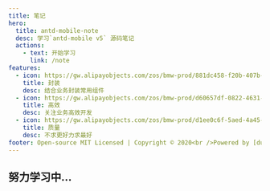 ```yaml
---
title: 笔记
hero:
  title: antd-mobile-note
  desc: 学习`antd-mobile v5` 源码笔记
  actions:
    - text: 开始学习
      link: /note
features:
  - icon: https://gw.alipayobjects.com/zos/bmw-prod/881dc458-f20b-407b-947a-95104b5ec82b/k79dm8ih_w144_h144.png
    title: 封装
    desc: 结合业务封装常用组件
  - icon: https://gw.alipayobjects.com/zos/bmw-prod/d60657df-0822-4631-9d7c-e7a869c2f21c/k79dmz3q_w126_h126.png
    title: 高效
    desc: 关注业务高效开发
  - icon: https://gw.alipayobjects.com/zos/bmw-prod/d1ee0c6f-5aed-4a45-a507-339a4bfe076c/k7bjsocq_w144_h144.png
    title: 质量
    desc: 不求更好力求最好
footer: Open-source MIT Licensed | Copyright © 2020<br />Powered by [dumi](https://d.umijs.org)
---
```


## 努力学习中...
